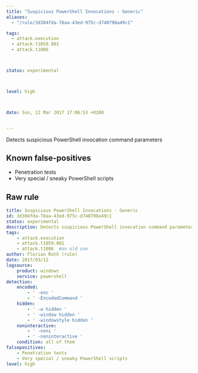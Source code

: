 ```yaml
---
title: "Suspicious PowerShell Invocations - Generic"
aliases:
  - "/rule/3d304fda-78aa-43ed-975c-d740798a49c1"

tags:
  - attack.execution
  - attack.t1059.001
  - attack.t1086



status: experimental



level: high



date: Sun, 12 Mar 2017 17:06:53 +0100


---
```


Detects suspicious PowerShell invocation command parameters

<!--more-->


## Known false-positives

* Penetration tests
* Very special / sneaky PowerShell scripts




## Raw rule
```yaml
title: Suspicious PowerShell Invocations - Generic
id: 3d304fda-78aa-43ed-975c-d740798a49c1
status: experimental
description: Detects suspicious PowerShell invocation command parameters
tags:
    - attack.execution
    - attack.t1059.001
    - attack.t1086  #an old one
author: Florian Roth (rule)
date: 2017/03/12
logsource:
    product: windows
    service: powershell
detection:
    encoded:
        - ' -enc '
        - ' -EncodedCommand '
    hidden:
        - ' -w hidden '
        - ' -window hidden '
        - ' -windowstyle hidden '
    noninteractive:
        - ' -noni '
        - ' -noninteractive '
    condition: all of them
falsepositives:
    - Penetration tests
    - Very special / sneaky PowerShell scripts
level: high

```
